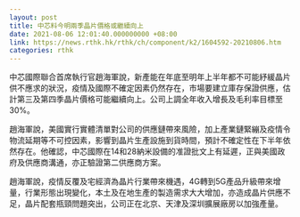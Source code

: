 ```yaml
---
layout: post
title: 中芯料今明兩季晶片價格或繼續向上
date: 2021-08-06 12:01:40.000000000 +08:00
link: https://news.rthk.hk/rthk/ch/component/k2/1604592-20210806.htm
categories: rthk
---
```


中芯國際聯合首席執行官趙海軍說，新產能在年底至明年上半年都不可能紓緩晶片供不應求的狀況，疫情及國際不確定因素仍然存在，市場要建立庫存保證供應，估計第三及第四季晶片價格可能繼續向上。公司上調全年收入增長及毛利率目標至30%。

趙海軍說，美國實行實體清單對公司的供應鏈帶來風險，加上產業鏈緊繃及疫情令物流延期等不可控因素，影響到晶片生產設施到貨時間，預計不確定性在下半年依然存在。他確認，中芯國際在14和28納米設備的准證批文上有延遲，正與美國政府及供應商溝通，亦正驗證第二供應商方案。

趙海軍說，疫情反覆及宅經濟為晶片行業帶來機遇，4G轉到5G產品升級帶來增量，行業形態出現變化，本土及在地生產的製造需求大大增加，亦造成晶片供應不足，晶片配套瓶頸問題突出，公司正在北京、天津及深圳擴展廠房以加強產量。
